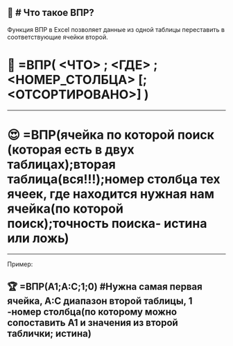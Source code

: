 🚀 # Что такое ВПР? 
--- 
Функция ВПР в Excel позволяет данные из одной таблицы переставить в соответствующие ячейки второй. 

# 🧯 =ВПР( <ЧТО> ; <ГДЕ> ; <НОМЕР_СТОЛБЦА> [;<ОТСОРТИРОВАНО>] )

---

# 😍 =ВПР(ячейка по которой поиск (которая есть в двух таблицах);вторая таблица(вся!!!);номер cтолбца тех ячеек, где находится нужная нам ячейка(по которой поиск);точность поиска- истина или ложь)

--- 
Пример:

## 🏆 =ВПР(A1;A:C;1;0)  #Нужна самая первая ячейка, A:C диапазон второй таблицы, 1 -номер столбца(по которому можно сопоставить A1 и значения из второй таблички; истина)

